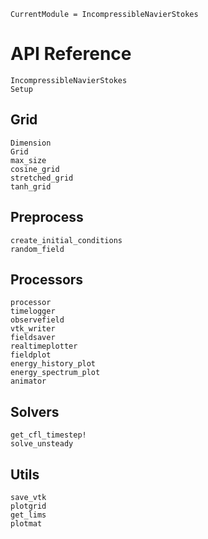 ```@meta
CurrentModule = IncompressibleNavierStokes
```

# API Reference

```@docs
IncompressibleNavierStokes
Setup
```


## Grid

```@docs
Dimension
Grid
max_size
cosine_grid
stretched_grid
tanh_grid
```

## Preprocess

```@docs
create_initial_conditions
random_field
```

## Processors

```@docs
processor
timelogger
observefield
vtk_writer
fieldsaver
realtimeplotter
fieldplot
energy_history_plot
energy_spectrum_plot
animator
```

## Solvers

```@docs
get_cfl_timestep!
solve_unsteady
```

## Utils

```@docs
save_vtk
plotgrid
get_lims
plotmat
```
